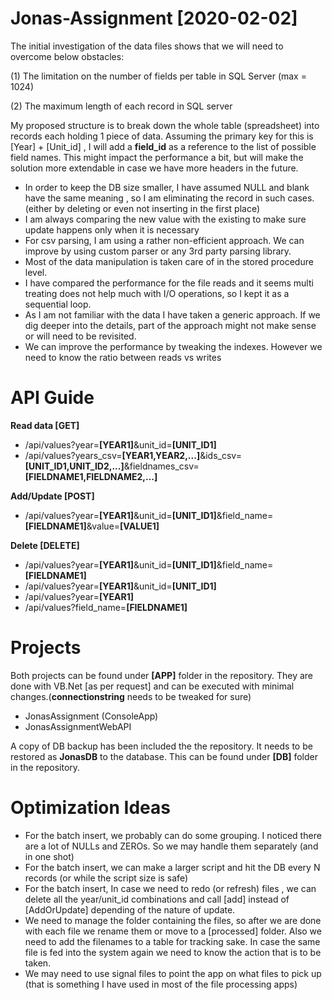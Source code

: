 # Jonas-Assignment [2020-02-02]

The initial investigation of the data files shows that we will need to overcome below obstacles:

(1) The limitation on the number of fields per table in SQL Server (max = 1024)

(2) The maximum length of each record in SQL server  

 
My proposed structure is to break down the whole table (spreadsheet) into records each holding 1 piece of data. Assuming the primary key for this is [Year] + [Unit_id] , I will add a **field_id** as a reference to the list of possible field names. This might impact the performance a bit, but will make the solution more extendable in case we have more headers in the future.


* In order to keep the DB size smaller, I have assumed NULL and blank have the same meaning , so I am eliminating the record in such cases. (either by deleting or even not inserting in the first place)
* I am always comparing the new value with the existing to make sure update happens only when it is necessary
* For csv parsing, I am using a rather non-efficient approach. We can improve by using custom parser or any 3rd party parsing library.
* Most of the data manipulation is taken care of in the stored procedure level.
* I have compared the performance for the file reads and it seems multi treating does not help much with I/O  operations, so I kept it as a sequential loop.
* As I am not familiar with the data I have taken a generic approach. If we dig deeper into the details, part of the approach might not make sense or will need to be revisited.
* We can improve the performance by tweaking the indexes. However we need to know the ratio between reads vs writes

# API Guide 

**Read data [GET]**

* /api/values?year=**[YEAR1]**&unit_id=**[UNIT_ID1]**
* /api/values?years_csv=**[YEAR1,YEAR2,...]**&ids_csv=**[UNIT_ID1,UNIT_ID2,...]**&fieldnames_csv=**[FIELDNAME1,FIELDNAME2,...]**

**Add/Update  [POST]**

* /api/values?year=**[YEAR1]**&unit_id=**[UNIT_ID1]**&field_name=**[FIELDNAME1]**&value=**[VALUE1]**

**Delete  [DELETE]**

* /api/values?year=**[YEAR1]**&unit_id=**[UNIT_ID1]**&field_name=**[FIELDNAME1]**
* /api/values?year=**[YEAR1]**&unit_id=**[UNIT_ID1]**
* /api/values?year=**[YEAR1]**
* /api/values?field_name=**[FIELDNAME1]**

# Projects 

Both projects can be found under **[APP]** folder in the repository. They are done with VB.Net [as per request] and can be executed with minimal changes.(**connectionstring** needs to be tweaked for sure)

* JonasAssignment (ConsoleApp) 
* JonasAssignmentWebAPI

A copy of DB backup has been included the the repository. It needs to be restored as **JonasDB** to the database. This can be found under **[DB]** folder in the repository. 

# Optimization Ideas
  * For the batch insert, we probably can do some grouping. I noticed there are a lot of NULLs and ZEROs. So we may handle them separately (and in one shot) 
  * For the batch insert, we can make a larger script and hit the DB every N records (or while the script size is safe)
  * For the batch insert, In case we need to redo (or refresh) files , we can delete all the year/unit_id combinations and call [add] instead of [AddOrUpdate] depending of the nature of update.
  * We need to manage the folder containing the files, so after we are done with each file we rename them or move to a [processed] folder. Also we need to add the filenames to a table for tracking sake. In case the same file is fed into the system again we need to know the action that is to be taken.
  * We may need to use signal files to point the app on what files to pick up (that is something I have used in most of the file processing apps)

 




